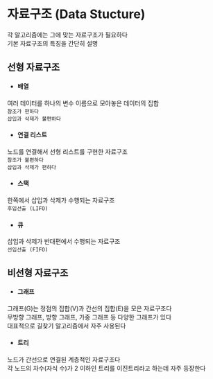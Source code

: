 # 자료구조 (Data Stucture)
각 알고리즘에는 그에 맞는 자료구조가 필요하다  
기본 자료구조의 특징을 간단히 설명

## 선형 자료구조
- #### 배열
여러 데이터를 하나의 변수 이름으로 모아놓은 데이터의 집합  
` 참조가 편하다 `  
` 삽입과 삭제가 불편하다 `
- #### 연결 리스트
노드를 연결해서 선형 리스트를 구현한 자료구조  
` 참조가 불편하다 `  
` 삽입과 삭제가 편하다 `
- #### 스택
한쪽에서 삽입과 삭제가 수행되는 자료구조  
` 후입선출 (LIFO) `
- #### 큐
삽입과 삭제가 반대편에서 수행되는 자료구조  
` 선입선출 (FIFO) `

## 비선형 자료구조
- #### 그래프
그래프(G)는 정점의 집합(V)과 간선의 집합(E)을 모은 자료구조다  
무방향 그래프, 방향 그래프, 가중 그래프 등 다양한 그래프가 있다  
대표적으로 길찾기 알고리즘에서 자주 사용된다
- #### 트리
노드가 간선으로 연결된 계층적인 자료구조다  
각 노드의 차수(자식 수)가 2 이하인 트리를 이진트리라고 하는데 자주 등장한다  
